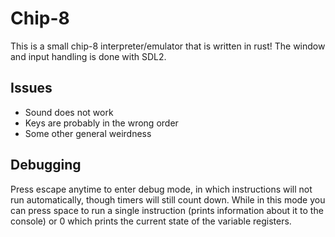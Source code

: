# Chip-8
This is a small chip-8 interpreter/emulator that is written in rust! The window and input handling is done with SDL2.

## Issues
* Sound does not work
* Keys are probably in the wrong order
* Some other general weirdness

## Debugging
Press escape anytime to enter debug mode, in which instructions will not run automatically, though timers will still count down. While in this mode you can press space to run a single instruction (prints information about it to the console) or 0 which prints the current state of the variable registers.